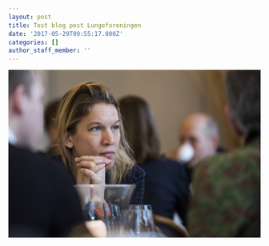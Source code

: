 ```yaml
---
layout: post
title: Test blog post Lungeforeningen
date: '2017-05-29T09:55:17.000Z'
categories: []
author_staff_member: ''
---
```



![](/images/splash.jpg)

